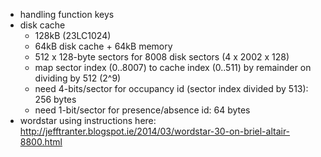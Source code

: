 - handling function keys
- disk cache
  - 128kB (23LC1024)
  - 64kB disk cache + 64kB memory
  - 512 x 128-byte sectors for 8008 disk sectors (4 x 2002 x 128)
  - map sector index (0..8007) to cache index (0..511) by remainder on dividing by 512 (2^9)
  - need 4-bits/sector for occupancy id (sector index divided by 513): 256 bytes
  - need 1-bit/sector for presence/absence id: 64 bytes
- wordstar using instructions here:
  http://jefftranter.blogspot.ie/2014/03/wordstar-30-on-briel-altair-8800.html
